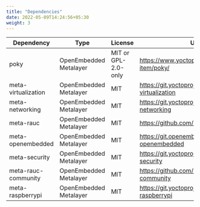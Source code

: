 ```yaml
---
title: "Dependencies"
date: 2022-05-09T14:24:56+05:30
weight: 3
---
```


| Dependency | Type | License | URL |
| --- | --- | --- | --- |
| poky | OpenEmbedded Metalayer | MIT or GPL-2.0-only | <https://www.yoctoproject.org/software-item/poky/> |
| meta-virtualization | OpenEmbedded Metalayer | MIT | <https://git.yoctoproject.org/meta-virtualization> |
| meta-networking | OpenEmbedded Metalayer | MIT | <https://git.yoctoproject.org/meta-networking> |
| meta-rauc | OpenEmbedded Metalayer | MIT | <https://github.com/rauc/meta-rauc> |
| meta-openembedded | OpenEmbedded Metalayer | MIT | <https://git.openembedded.org/meta-openembedded> |
| meta-security | OpenEmbedded Metalayer | MIT | <https://git.yoctoproject.org/meta-security> |
| meta-rauc-community | OpenEmbedded Metalayer | MIT | <https://github.com/rauc/meta-rauc-community> |
| meta-raspberrypi | OpenEmbedded Metalayer | MIT | <https://git.yoctoproject.org/meta-raspberrypi> |
